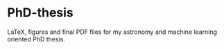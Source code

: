 # PhD-thesis
LaTeX, figures and final PDF files for my astronomy and machine learning oriented PhD thesis.
